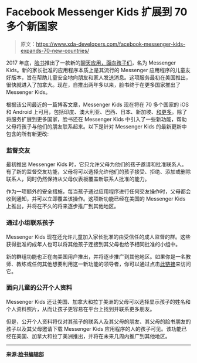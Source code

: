 # Facebook Messenger Kids 扩展到 70 多个新国家

> 原文：<https://www.xda-developers.com/facebook-messenger-kids-expands-70-new-countries/>

2017 年底，[脸书](https://www.xda-developers.com/tag/facebook/)推出了一款新的[聊天应用，面向孩子们](https://www.xda-developers.com/facebook-messenger-kids-news/)，名为 Messenger Kids。新的家长批准的应用程序本质上是其流行的 Messenger 应用程序的儿童友好版本，旨在帮助儿童安全地向朋友和家人发送消息。这项服务最初在美国推出，很快就进入了加拿大。现在，自推出两年多以来，脸书终于在更多国家推出了 Messenger Kids。

根据该公司最近的一篇博客文章，Messenger Kids 现在将在 70 多个国家的 iOS 和 Android 上可用，包括印度、澳大利亚、巴西、日本、新加坡、[和更多](https://www.facebook.com/help/messenger-app/529510580750001)。除了将服务扩展到更多国家，脸书还在 Messenger Kids 中引入了一些新功能，帮助父母将孩子与他们的朋友联系起来。以下是针对 Messenger Kids 的最新更新中包含的所有新更改:

### 监督交友

最初推出 Messenger Kids 时，它只允许父母为他们的孩子邀请和批准联系人。有了新的监督交友功能，父母将可以选择允许他们的孩子接受、拒绝、添加或删除联系人，同时仍然保持从父母仪表板覆盖新联系人批准的能力。

作为一项额外的安全措施，每当孩子通过应用程序进行任何交友操作时，父母都会收到通知，并可以立即覆盖该操作。这项新功能已经在美国的 Messenger Kids 上推出，并将在不久的将来逐步推广到其他地区。

### 通过小组联系孩子

Messenger Kids 现在还允许儿童加入家长批准的由受信任的成人监督的群。这些获得批准的成年人也可以将其他孩子连接到其父母也给予相同批准的小组中。

新的群组功能也正在向美国用户推出，并将逐步推广到其他地区。如果你是一名教师、教练或任何其他想要利用这一新功能的领导者，你可以通过点击[此链接](https://www.facebook.com/messenger_kids/deeplink/connector)来访问它。

### 面向儿童的公开个人资料

Messenger Kids 还让美国、加拿大和拉丁美洲的父母可以选择显示孩子的姓名和个人资料照片，从而让孩子更容易在平台上找到并联系更多朋友。

但是，公开个人资料将仅对其孩子的联系人及其父母的朋友、其父母的脸书朋友的孩子以及其父母邀请下载 Messenger Kids 应用程序的人的孩子可见。该功能已经在美国、加拿大和拉丁美洲推出，并将在未来几周内推广到其他地区。

* * *

**来源:[脸书编辑部](https://about.fb.com/news/2020/04/expanding-messenger-kids/)**